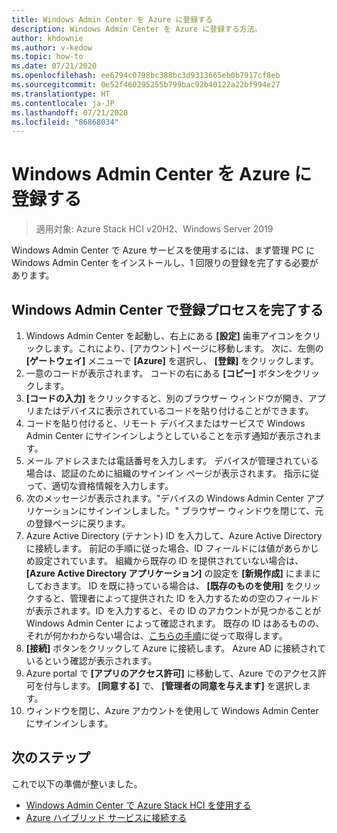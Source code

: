 ```yaml
---
title: Windows Admin Center を Azure に登録する
description: Windows Admin Center を Azure に登録する方法。
author: khdownie
ms.author: v-kedow
ms.topic: how-to
ms.date: 07/21/2020
ms.openlocfilehash: ee6794c0798bc388bc3d9313665eb0b7917cf8eb
ms.sourcegitcommit: 0e52f460295255b799bac92b40122a22bf994e27
ms.translationtype: HT
ms.contentlocale: ja-JP
ms.lasthandoff: 07/21/2020
ms.locfileid: "86868034"
---
```

# <a name="register-windows-admin-center-with-azure"></a>Windows Admin Center を Azure に登録する

> 適用対象: Azure Stack HCI v20H2、Windows Server 2019

Windows Admin Center で Azure サービスを使用するには、まず管理 PC に Windows Admin Center をインストールし、1 回限りの登録を完了する必要があります。

## <a name="complete-the-registration-process-in-windows-admin-center"></a>Windows Admin Center で登録プロセスを完了する

1. Windows Admin Center を起動し、右上にある **[設定]** 歯車アイコンをクリックします。これにより、[アカウント] ページに移動します。 次に、左側の **[ゲートウェイ]** メニューで **[Azure]** を選択し、 **[登録]** をクリックします。
1. 一意のコードが表示されます。 コードの右にある **[コピー]** ボタンをクリックします。
1. **[コードの入力]** をクリックすると、別のブラウザー ウィンドウが開き、アプリまたはデバイスに表示されているコードを貼り付けることができます。
1. コードを貼り付けると、リモート デバイスまたはサービスで Windows Admin Center にサインインしようとしていることを示す通知が表示されます。 
1. メール アドレスまたは電話番号を入力します。 デバイスが管理されている場合は、認証のために組織のサインイン ページが表示されます。 指示に従って、適切な資格情報を入力します。
1. 次のメッセージが表示されます。"デバイスの Windows Admin Center アプリケーションにサインインしました。" ブラウザー ウィンドウを閉じて、元の登録ページに戻ります。
1. Azure Active Directory (テナント) ID を入力して、Azure Active Directory に接続します。 前記の手順に従った場合、ID フィールドには値があらかじめ設定されています。 組織から既存の ID を提供されていない場合は、 **[Azure Active Directory アプリケーション]** の設定を **[新規作成]** にままにしておきます。 ID を既に持っている場合は、 **[既存のものを使用]** をクリックすると、管理者によって提供された ID を入力するための空のフィールドが表示されます。ID を入力すると、その ID のアカウントが見つかることが Windows Admin Center によって確認されます。 既存の ID はあるものの、それが何かわからない場合は、[こちらの手順](/azure/active-directory/develop/howto-create-service-principal-portal#get-values-for-signing-in)に従って取得します。
1. **[接続]** ボタンをクリックして Azure に接続します。 Azure AD に接続されているという確認が表示されます。
1. Azure portal で **[アプリのアクセス許可]** に移動して、Azure でのアクセス許可を付与します。 **[同意する]** で、 **[管理者の同意を与えます]** を選択します。
1. ウィンドウを閉じ、Azure アカウントを使用して Windows Admin Center にサインインします。

## <a name="next-steps"></a>次のステップ

これで以下の準備が整いました。

- [Windows Admin Center で Azure Stack HCI を使用する](../get-started.md)
- [Azure ハイブリッド サービスに接続する](/windows-server/manage/windows-admin-center/azure/)
